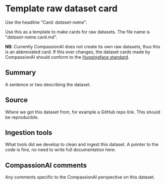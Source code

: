 # Template raw dataset card

Use the headline "Card: _dataset-name_".

Use this as a template to make cards for raw datasets. The file name is "_dataset-name_.card.md".

**NB**: Currently CompassionAI does not create its own raw datasets, thus this is an abbreviated card. If this ever changes, the dataset cards made by CompassionAI should conform to the [Huggingface standard](https://github.com/huggingface/datasets/blob/master/templates/README_guide.md).

## Summary

A sentence or two describing the dataset.

## Source

Where we got this dataset from, for example a GitHub repo link. This should be reproducible.

## Ingestion tools

What tools did we develop to clean and ingest this dataset. A pointer to the code is fine, no need to write full documentation here.

## CompassionAI comments

Any comments specific to the CompassionAI perspective on this dataset.
